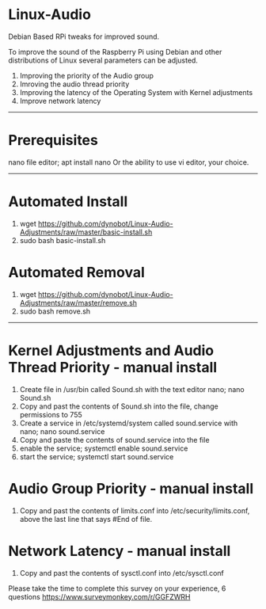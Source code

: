 # Linux-Audio
Debian Based RPi tweaks for improved sound.
 
 To improve the sound of the Raspberry Pi using Debian and other distributions of Linux several parameters can be adjusted.
 1) Improving the priority of the Audio group
 2) Imroving the audio thread priority
 3) Improving the latency of the Operating System with Kernel adjustments
 4) Improve network latency
 ______________________________________________________________________________________________________________________________
 # Prerequisites 
 nano file editor; apt install nano
 Or the ability to use vi editor, your choice.
 ______________________________________________________________________________________________________________________________
 # Automated Install
 1) wget https://github.com/dynobot/Linux-Audio-Adjustments/raw/master/basic-install.sh
 2) sudo bash basic-install.sh
 
 # Automated Removal
 1) wget https://github.com/dynobot/Linux-Audio-Adjustments/raw/master/remove.sh
 2) sudo bash remove.sh
 ______________________________________________________________________________________________________________________________
 # Kernel Adjustments and Audio Thread Priority - manual install
 1) Create file in /usr/bin called Sound.sh with the text editor nano; nano Sound.sh
 2) Copy and past the contents of Sound.sh into the file, change permissions to 755
 3) Create a service in /etc/systemd/system called sound.service with nano; nano sound.service
 4) Copy and paste the contents of sound.service into the file
 5) enable the service; systemctl enable sound.service
 6) start the service; systemctl start sound.service
 
 # Audio Group Priority - manual install
 1) Copy and past the contents of limits.conf into /etc/security/limits.conf, above the last line that says #End of file.
 
 # Network Latency - manual install
 1) Copy and past the contents of sysctl.conf into /etc/sysctl.conf



Please take the time to complete this survey on your experience, 6 questions 
https://www.surveymonkey.com/r/GGFZWRH
